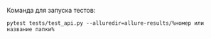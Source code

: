 Команда для запуска тестов:

```
pytest tests/test_api.py --alluredir=allure-results/%номер или название папки%
```
